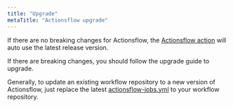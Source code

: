 ```yaml
---
title: "Upgrade"
metaTitle: "Actionsflow upgrade"
---
```


If there are no breaking changes for Actionsflow, the [Actionsflow action](https://github.com/actionsflow/workflow/blob/master/.github/workflows/actionsflow-jobs.yml) will auto use the latest release version.

If there are breaking changes, you should follow the upgrade guide to upgrade.

Generally, to update an existing workflow repository to a new version of Actionsflow, just replace the latest [actionsflow-jobs.yml](https://github.com/actionsflow/workflow/blob/master/.github/workflows/actionsflow-jobs.yml) to your workflow repository.
